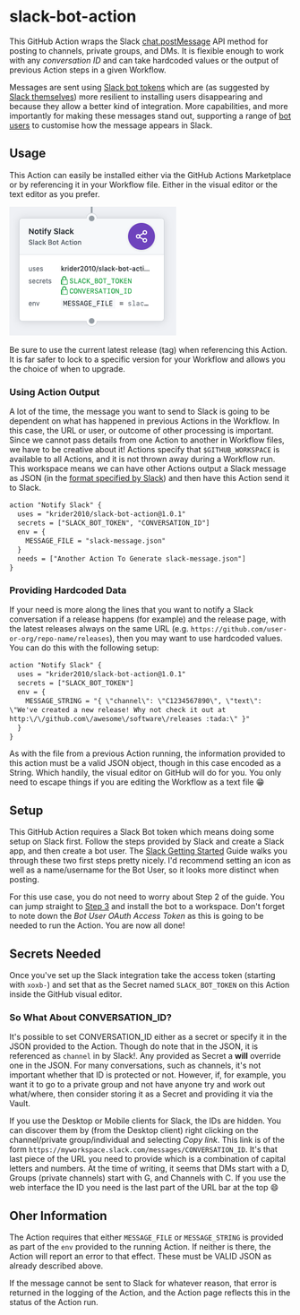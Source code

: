 # slack-bot-action

This GitHub Action wraps the Slack [chat.postMessage](https://api.slack.com/methods/chat.postMessage) API method for posting to channels, private groups, and DMs. It is flexible enough to work with any _conversation ID_ and can take hardcoded values or the output of previous Action steps in a given Workflow.

Messages are sent using [Slack bot tokens](https://api.slack.com/docs/token-types) which are (as suggested by [Slack themselves](https://medium.com/slack-developer-blog/the-latest-with-app-tokens-fe878d44130c)) more resilient to installing users disappearing and because they allow a better kind of integration. More capabilities, and more importantly for making these messages stand out, supporting a range of [bot users](https://api.slack.com/bot-users#creating-bot-user) to customise how the message appears in Slack.

## Usage

This Action can easily be installed either via the GitHub Actions Marketplace or by referencing it in your Workflow file. Either in the visual editor or the text editor as you prefer.

<img src="NotifySlack.png">

Be sure to use the current latest release (tag) when referencing this Action. It is far safer to lock to a specific version for your Workflow and allows you the choice of when to upgrade.

### Using Action Output

A lot of the time, the message you want to send to Slack is going to be dependent on what has happened in previous Actions in the Workflow. In this case, the URL or user, or outcome of other processing is important. Since we cannot pass details from one Action to another in Workflow files, we have to be creative about it! Actions specify that `$GITHUB_WORKSPACE` is available to all Actions, and it is not thrown away during a Workflow run. This workspace means we can have other Actions output a Slack message as JSON (in the [format specified by Slack](https://api.slack.com/methods/chat.postMessage)) and then have this Action send it to Slack.

```
action "Notify Slack" {
  uses = "krider2010/slack-bot-action@1.0.1"
  secrets = ["SLACK_BOT_TOKEN", "CONVERSATION_ID"]
  env = {
    MESSAGE_FILE = "slack-message.json"
  }
  needs = ["Another Action To Generate slack-message.json"]
}
```

### Providing Hardcoded Data

If your need is more along the lines that you want to notify a Slack conversation if a release happens (for example) and the release page, with the latest releases always on the same URL (e.g. `https://github.com/user-or-org/repo-name/releases`), then you may want to use hardcoded values. You can do this with the following setup:

```
action "Notify Slack" {
  uses = "krider2010/slack-bot-action@1.0.1"
  secrets = ["SLACK_BOT_TOKEN"]
  env = {
    MESSAGE_STRING = "{ \"channel\": \"C1234567890\", \"text\": \"We've created a new release! Why not check it out at http:\/\/github.com\/awesome\/software\/releases :tada:\" }"
  }
}
```

As with the file from a previous Action running, the information provided to this action must be a valid JSON object, though in this case encoded as a String. Which handily, the visual editor on GitHub will do for you. You only need to escape things if you are editing the Workflow as a text file :grin:

## Setup

This GitHub Action requires a Slack Bot token which means doing some setup on Slack first. Follow the steps provided by Slack and create a Slack app, and then create a bot user. The [Slack Getting Started](https://api.slack.com/bot-users#getting-started) Guide walks you through these two first steps pretty nicely. I'd recommend setting an icon as well as a name/username for the Bot User, so it looks more distinct when posting.

For this use case, you do not need to worry about Step 2 of the guide. You can jump straight to [Step 3](https://api.slack.com/bot-users#installing-bot) and install the bot to a workspace. Don't forget to note down the _Bot User OAuth Access Token_ as this is going to be needed to run the Action. You are now all done!

## Secrets Needed

Once you've set up the Slack integration take the access token (starting with `xoxb-`) and set that as the Secret named `SLACK_BOT_TOKEN` on this Action inside the GitHub visual editor.

### So What About CONVERSATION_ID?

It's possible to set CONVERSATION_ID either as a secret or specify it in the JSON provided to the Action. Though do note that in the JSON, it is referenced as `channel` in by Slack!. Any provided as Secret a **will** override one in the JSON. For many conversations, such as channels, it's not important whether that ID is protected or not. However, if, for example, you want it to go to a private group and not have anyone try and work out what/where, then consider storing it as a Secret and providing it via the Vault.

If you use the Desktop or Mobile clients for Slack, the IDs are hidden. You can discover them by (from the Desktop client) right clicking on the channel/private group/individual and selecting _Copy link_. This link is of the form `https://myworkspace.slack.com/messages/CONVERSATION_ID`. It's that last piece of the URL you need to provide which is a combination of capital letters and numbers. At the time of writing, it seems that DMs start with a D, Groups (private channels) start with G, and Channels with C. If you use the web interface the ID you need is the last part of the URL bar at the top :smile:

## Oher Information

The Action requires that either `MESSAGE_FILE` or `MESSAGE_STRING` is provided as part of the `env` provided to the running Action. If neither is there, the Action will report an error to that effect. These must be VALID JSON as already described above.

If the message cannot be sent to Slack for whatever reason, that error is returned in the logging of the Action, and the Action page reflects this in the status of the Action run.
